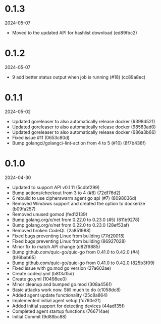 
0.1.3
=============
2024-05-07

* Moved to the updated API for hashlist download (ed89fbc2)

0.1.2
=============
2024-05-07

* 9 add better status output when job is running (#18) (cc89a8ec)

0.1.1
=============
2024-05-02

* Updated goreleaser to also automatically release docker (6398d521)
* Updated goreleaser to also automatically release docker (98583ad0)
* Updated goreleaser to also automatically release docker (686a3b66)
* Fixed issue #11 (0653c80d)
* Bump golangci/golangci-lint-action from 4 to 5 (#10) (8f7b438f)

0.1.0
=============
2024-04-30

* Updated to support API v0.1.11 (5cdbf299)
* Bump actions/checkout from 3 to 4 (#8) (72df76d2)
* 6 rebuild to use cipherswarm agent go api (#7) (8098036d)
* Removed Windows support and created the option to dockerize (b09fa257)
* Removed unused gomod (fed12139)
* Bump golang.org/x/net from 0.22.0 to 0.23.0 (#5) (811b9278)
* Bump golang.org/x/net from 0.22.0 to 0.23.0 (28ef53af)
* Removed broken CodeQL (2a851988)
* Fixed bugs preventing Linux from building (77d20018)
* Fixed bugs preventing Linux from building (86927028)
* Minor fix to match API change (d82f9885)
* Bump github.com/quic-go/quic-go from 0.41.0 to 0.42.0 (#4) (b16bab65)
* Bump github.com/quic-go/quic-go from 0.41.0 to 0.42.0 (825b3f09)
* Fixed issue with go.mod go version (27a602ae)
* Create codeql.yml (b8f3a15d)
* Create go.yml (10498ee0)
* Minor cleanup and bumped go.mod (308a4561)
* Basic attacks work now. Still much to do (c1058dc8)
* Added agent update functionality (25c8a864)
* Implemented initial agent setup (fc760e2f)
* Added initial support for detecting devices (44adf35f)
* Completed agent startup functions (766714ae)
* Initial Commit (9d88bc88)


